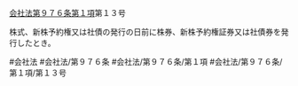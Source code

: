 [会社法第９７６条第１項](会社法＿＿＿＿第９７６条第１項)第１３号

株式、新株予約権又は社債の発行の日前に株券、新株予約権証券又は社債券を発行したとき。


#会社法
#会社法/第９７６条
#会社法/第９７６条/第１項
#会社法/第９７６条/第１項/第１３号
